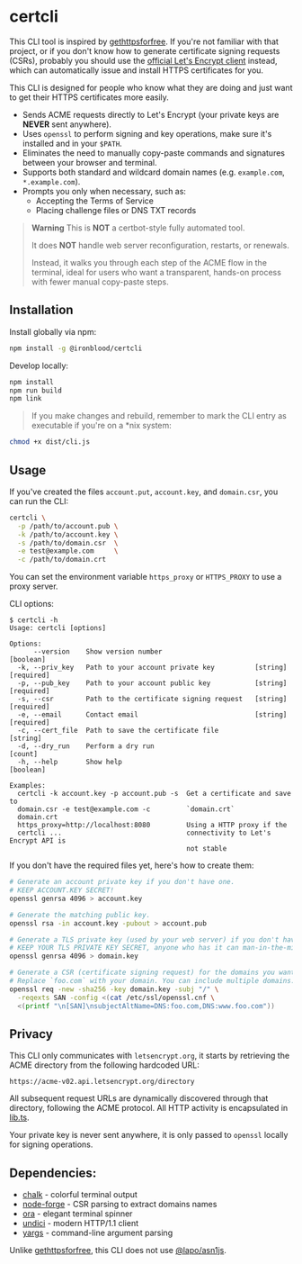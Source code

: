 # certcli

This CLI tool is inspired by [gethttpsforfree](https://github.com/diafygi/gethttpsforfree). If you're not familiar with that project, or if you don't know how to generate certificate signing requests (CSRs), probably you should use the [official Let's Encrypt client](https://github.com/certbot/certbot) instead, which can automatically issue and install HTTPS certificates for you.

This CLI is designed for people who know what they are doing and just want to get their HTTPS certificates more easily.

* Sends ACME requests directly to Let's Encrypt (your private keys are **NEVER** sent anywhere).
* Uses `openssl` to perform signing and key operations, make sure it's installed and in your `$PATH`.
* Eliminates the need to manually copy-paste commands and signatures between your browser and terminal.
* Supports both standard and wildcard domain names (e.g. `example.com`, `*.example.com`).
* Prompts you only when necessary, such as:
  * Accepting the Terms of Service
  * Placing challenge files or DNS TXT records

> **Warning** This is **NOT** a certbot-style fully automated tool.
>
> It does **NOT** handle web server reconfiguration, restarts, or renewals.
>
> Instead, it walks you through each step of the ACME flow in the terminal, ideal for users who want a transparent, hands-on process with fewer manual copy-paste steps.

## Installation

Install globally via npm:

```bash
npm install -g @ironblood/certcli
```

Develop locally:

```bash
npm install
npm run build
npm link
```

> If you make changes and rebuild, remember to mark the CLI entry as executable if you're on a \*nix system:

```bash
chmod +x dist/cli.js
```

## Usage

If you've created the files `account.put`, `account.key`, and `domain.csr`, you can run the CLI:

```bash
certcli \
  -p /path/to/account.pub \
  -k /path/to/account.key \
  -s /path/to/domain.csr  \
  -e test@example.com     \
  -c /path/to/domain.crt
```

You can set the environment variable `https_proxy` or `HTTPS_PROXY` to use a proxy server.

CLI options:

```text
$ certcli -h
Usage: certcli [options]

Options:
      --version    Show version number                                 [boolean]
  -k, --priv_key   Path to your account private key          [string] [required]
  -p, --pub_key    Path to your account public key           [string] [required]
  -s, --csr        Path to the certificate signing request   [string] [required]
  -e, --email      Contact email                             [string] [required]
  -c, --cert_file  Path to save the certificate file                    [string]
  -d, --dry_run    Perform a dry run                                     [count]
  -h, --help       Show help                                           [boolean]

Examples:
  certcli -k account.key -p account.pub -s  Get a certificate and save to
  domain.csr -e test@example.com -c         `domain.crt`
  domain.crt
  https_proxy=http://localhost:8080         Using a HTTP proxy if the
  certcli ...                               connectivity to Let's Encrypt API is
                                            not stable
```

If you don't have the required files yet, here's how to create them:

```bash
# Generate an account private key if you don't have one.
# KEEP ACCOUNT.KEY SECRET!
openssl genrsa 4096 > account.key

# Generate the matching public key.
openssl rsa -in account.key -pubout > account.pub

# Generate a TLS private key (used by your web server) if you don't have one.
# KEEP YOUR TLS PRIVATE KEY SECRET, anyone who has it can man-in-the-middle your website.
openssl genrsa 4096 > domain.key

# Generate a CSR (certificate signing request) for the domains you want certs for.
# Replace `foo.com` with your domain. You can include multiple domains.
openssl req -new -sha256 -key domain.key -subj "/" \
  -reqexts SAN -config <(cat /etc/ssl/openssl.cnf \
  <(printf "\n[SAN]\nsubjectAltName=DNS:foo.com,DNS:www.foo.com"))
```

## Privacy

This CLI only communicates with `letsencrypt.org`, it starts by retrieving the ACME directory from the following hardcoded URL:

```
https://acme-v02.api.letsencrypt.org/directory
```

All subsequent request URLs are dynamically discovered through that directory, following the ACME protocol. All HTTP activity is encapsulated in [lib.ts](./src/lib.ts).

Your private key is never sent anywhere, it is only passed to `openssl` locally for signing operations.

## Dependencies:

* [chalk](https://www.npmjs.com/package/chalk) - colorful terminal output
* [node-forge](https://www.npmjs.com/package/node-forge) - CSR parsing to extract domains names
* [ora](https://www.npmjs.com/package/ora) - elegant terminal spinner
* [undici](https://www.npmjs.com/package/undici) - modern HTTP/1.1 client
* [yargs](https://www.npmjs.com/package/yargs) - command-line argument parsing

Unlike [gethttpsforfree](https://github.com/diafygi/gethttpsforfree), this CLI does not use [@lapo/asn1js](https://github.com/lapo-luchini/asn1js).
